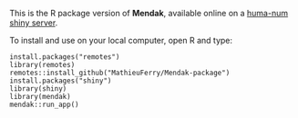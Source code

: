 This is the R package version of **Mendak**, available online on a [huma-num shiny server](https://analytics.huma-num.fr/Mathieu.Ferry/mendak/).

To install and use on your local computer, open R and type:

```
install.packages("remotes") 
library(remotes) 
remotes::install_github("MathieuFerry/Mendak-package") 
install.packages("shiny") 
library(shiny)
library(mendak) 
mendak::run_app()
```
